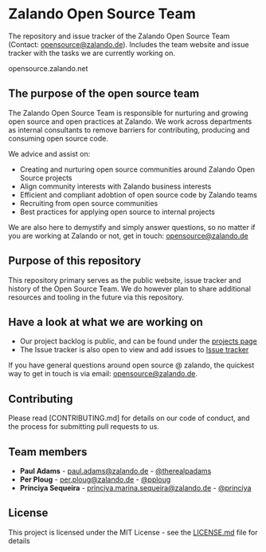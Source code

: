 # Zalando Open Source Team 

The repository and issue tracker of the Zalando Open Source Team (Contact: opensource@zalando.de). Includes the team website and issue tracker with the tasks we are currently working on. 

opensource.zalando.net


## The purpose of the open source team
The Zalando Open Source Team is responsible for nurturing and growing open source and open practices at Zalando. 
We work across departments as internal consultants to remove barriers for contributing, producing and consuming open
source code. 

We advice and assist on:

- Creating and nurturing open source communities around Zalando Open Source projects
- Align community interests with Zalando business interests
- Efficient and compliant adobtion of open source code by Zalando teams
- Recruiting from open source communities 
- Best practices for applying open source to internal projects

We are also here to demystify and simply answer questions, so no matter if you are working at Zalando or not, get in touch: opensource@zalando.de

## Purpose of this repository
This repository primary serves as the public website, issue tracker and history of the Open Source Team. We do however plan to share additional resources and tooling in the future via this repository.

## Have a look at what we are working on 

- Our project backlog is public, and can be found under the [projects page](https://github.com/zalando/ost/projects/1) 
- The Issue tracker is also open to view and add issues to [Issue tracker](https://github.com/zalando/ost/issues)

If you have general questions around open source @ zalando, the quickest way to get in touch is via email: opensource@zalando.de.

## Contributing

Please read [CONTRIBUTING.md] for details on our code of conduct, and the process for submitting pull requests to us.

## Team members

* **Paul Adams** - paul.adams@zalando.de - [@therealpadams](https://github.com/therealpadams)
* **Per Ploug** - per.ploug@zalando.de - [@pploug](https://github.com/perploug)
* **Princiya Sequeira** - princiya.marina.sequeira@zalando.de  - [@princiya](https://github.com/princiya)


## License

This project is licensed under the MIT License - see the [LICENSE.md](LICENSE.md) file for details
